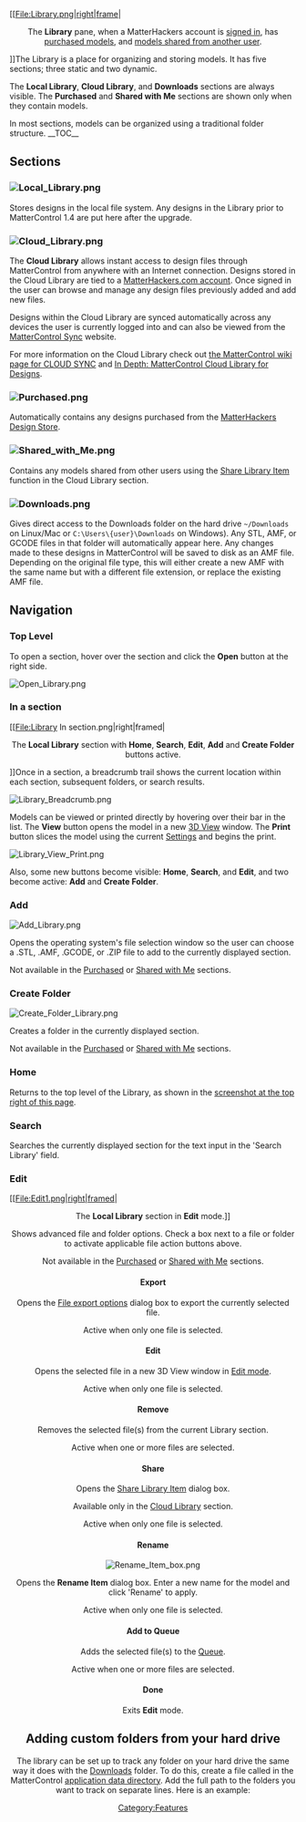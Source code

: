 \[\[[File:Library.png|right|frame](File:Library.png%7Cright%7Cframe)|

<center>

The **Library** pane, when a MatterHackers account is [signed
in](sign-in), has [purchased models](#Purchased),
and [models shared from another
user](file-menu#Enter_Share_Code).

</center>

\]\]The Library is a place for organizing and storing models. It has
five sections; three static and two dynamic.

The **Local Library**, **Cloud Library**, and **Downloads** sections are
always visible. The **Purchased** and **Shared with Me** sections are
shown only when they contain models.

In most sections, models can be organized using a traditional folder
structure.
\_\_TOC\_\_

## Sections

### <span class="mw-headline" id="Local_Library">![Local\_Library.png](http://wiki.mattercontrol.com/images/7/79/Local_Library.png "Local_Library.png")</span>

Stores designs in the local file system. Any designs in the Library
prior to MatterControl 1.4 are put here after the
upgrade.

### <span class="mw-headline" id="Cloud_Library">![Cloud\_Library.png](http://wiki.mattercontrol.com/images/3/3f/Cloud_Library.png "Cloud_Library.png")</span>

The **Cloud Library** allows instant access to design files through
MatterControl from anywhere with an Internet connection. Designs stored
in the Cloud Library are tied to a [MatterHackers.com
account](matterhackers.com-account). Once signed in the user
can browse and manage any design files previously added and add new
files.

Designs within the Cloud Library are synced automatically across any
devices the user is currently logged into and can also be viewed from
the [MatterControl Sync](https://sync.mattercontrol.com/) website.

For more information on the Cloud Library check out [the MatterControl
wiki page for CLOUD SYNC](cloud#File_Sharing) and [In Depth:
MatterControl Cloud Library for
Designs](http://www.matterhackers.com/articles/in-depth-mattercontrol-cloud-library).

### <span class="mw-headline" id="Purchased">![Purchased.png](http://wiki.mattercontrol.com/images/9/9f/Purchased.png "Purchased.png")</span>

Automatically contains any designs purchased from the [MatterHackers
Design
Store](http://www.matterhackers.com/store/digital-designs).

### <span class="mw-headline" id="Shared with Me">![Shared\_with\_Me.png](http://wiki.mattercontrol.com/images/d/d8/Shared_with_Me.png "Shared_with_Me.png")</span>

Contains any models shared from other users using the [Share Library
Item](library/share-library-item) function in the Cloud
Library
section.

### <span class="mw-headline" id="Downloads">![Downloads.png](http://wiki.mattercontrol.com/images/a/a1/Downloads.png "Downloads.png")</span>

Gives direct access to the Downloads folder on the hard drive
`~/Downloads` on Linux/Mac or `C:\Users\{user}\Downloads` on Windows).
Any STL, AMF, or GCODE files in that folder will automatically appear
here. Any changes made to these designs in MatterControl will be saved
to disk as an AMF file. Depending on the original file type, this will
either create a new AMF with the same name but with a different file
extension, or replace the existing AMF file.

## Navigation

### Top Level

To open a section, hover over the section and click the **Open** button
at the right side.

![Open\_Library.png](http://wiki.mattercontrol.com/images/7/78/Open_Library.png "Open_Library.png")

### In a section

\[\[<File:Library> In section.png|right|framed|

<center>

The **Local Library** section with **Home**, **Search**, **Edit**,
**Add** and **Create Folder** buttons active.

</center>

\]\]Once in a section, a breadcrumb trail shows the current location
within each section, subsequent folders, or search results.

![Library\_Breadcrumb.png](http://wiki.mattercontrol.com/images/6/6f/Library_Breadcrumb.png
"Library_Breadcrumb.png")

Models can be viewed or printed directly by hovering over their bar in
the list. The **View** button opens the model in a new [3D
View](3d-view) window. The **Print** button slices the model
using the current [Settings](settings) and begins the print.

![Library\_View\_Print.png](http://wiki.mattercontrol.com/images/8/8f/Library_View_Print.png
"Library_View_Print.png")

Also, some new buttons become visible: **Home**, **Search**, and
**Edit**, and two become active: **Add** and **Create Folder**.

### Add

![Add\_Library.png](http://wiki.mattercontrol.com/images/9/92/Add_Library.png "Add_Library.png")

Opens the operating system's file selection window so the user can
choose a .STL, .AMF, .GCODE, or .ZIP file to add to the currently
displayed section.

Not available in the [Purchased](#Purchased) or [Shared with
Me](#Shared_with_Me) sections.

### Create Folder

![Create\_Folder\_Library.png](http://wiki.mattercontrol.com/images/0/09/Create_Folder_Library.png
"Create_Folder_Library.png")

Creates a folder in the currently displayed section.

Not available in the [Purchased](#Purchased) or [Shared with
Me](#Shared_with_Me) sections.

### Home

Returns to the top level of the Library, as shown in the [screenshot at
the top right of this page](:file:library.png).

### Search

Searches the currently displayed section for the text input in the
'Search Library' field.

### Edit

\[\[[File:Edit1.png|right|framed](File:Edit1.png%7Cright%7Cframed)|

<center>

The **Local Library** section in **Edit** mode.\]\]

Shows advanced file and folder options. Check a box next to a file or
folder to activate applicable file action buttons above.

Not available in the [Purchased](#Purchased) or [Shared with
Me](#Shared_with_Me) sections.

#### Export

Opens the [File export options](file-export-options) dialog
box to export the currently selected file.

Active when only one file is selected.

#### Edit

Opens the selected file in a new 3D View window in [Edit
mode](3d-view/edit).

Active when only one file is selected.

#### Remove

Removes the selected file(s) from the current Library section.

Active when one or more files are selected.

#### Share

Opens the [Share Library Item](library/share-library-item)
dialog box.

Available only in the [Cloud Library](#Cloud_Library)
section.

Active when only one file is selected.

#### Rename

![Rename\_Item\_box.png](http://wiki.mattercontrol.com/images/4/41/Rename_Item_box.png "Rename_Item_box.png")

Opens the **Rename Item** dialog box. Enter a new name for the model and
click 'Rename' to apply.

Active when only one file is selected.

#### Add to Queue

Adds the selected file(s) to the [Queue](queue).

Active when one or more files are selected.

#### Done

Exits **Edit** mode.

## Adding custom folders from your hard drive

The library can be set up to track any folder on your hard drive the
same way it does with the [Downloads](library#Downloads)
folder. To do this, create a file called  in the MatterControl
[application data directory](data-directory). Add the full
path to the folders you want to track on separate lines. Here is an
example:

[Category:Features](category:features)
